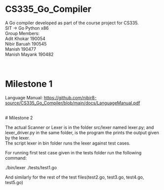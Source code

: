 # CS335_Go_Compiler
A Go compiler developed as part of the course project for CS335. </br>
SIT -> Go Python x86 </br>
Group Members:</br>
Adit Khokar 190054</br>
Nibir Baruah 190545</br>
Manish 190477</br>
Manish Mayank 190482</br>

<br>

# Milestone 1
Language Manual: https://github.com/nibir8-source/CS335_Go_Compiler/blob/main/docs/LanguageManual.pdf

<br>
# Milestone 2

The actual Scanner or Lexer is in the folder src/lexer named lexer.py; and lexer_driver.py in the same folder, is the program the prints the output given by the lexer.<br>
The script lexer in bin folder runs the lexer against test cases.<br>

For running first test case given in the tests folder run the following command:<br>
 
./bin/lexer ./tests/test1.go<br>

And similarly for the rest of the test files(test2.go, test3.go, test4.go, test5.go)

